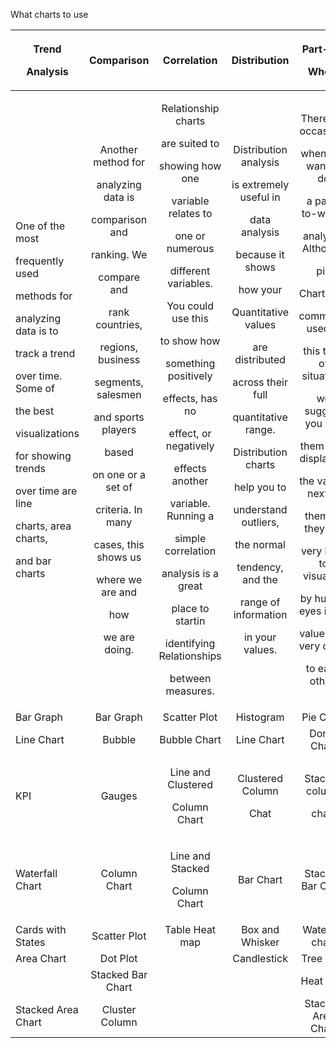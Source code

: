 What charts to use

| <p>Trend</p><p>Analysis</p>                                  |                          Comparison                          |                         Correlation                          |                         Distribution                         |                 <p>Part-to-</p><p>Whole</p>                  |
| ------------------------------------------------------------ | :----------------------------------------------------------: | :----------------------------------------------------------: | :----------------------------------------------------------: | :----------------------------------------------------------: |
| <p>One of the most</p><p>frequently used</p><p>methods for</p><p>analyzing data is to</p><p>track a trend</p><p>over time. Some of</p><p>the best</p><p>visualizations</p><p>for showing trends</p><p>over time are line</p><p>charts, area charts,</p><p>and bar charts</p> | <p>Another method for</p><p>analyzing data is</p><p>comparison and</p><p>ranking. We</p><p>compare and</p><p>rank countries,</p><p>regions, business</p><p>segments, salesmen</p><p>and sports players</p><p>based</p><p>on one or a set of</p><p>criteria. In many</p><p>cases, this shows us</p><p>where we are and</p><p>how</p><p>we are doing.</p> | <p>Relationship charts</p><p>are suited to</p><p>showing how one</p><p>variable relates to</p><p>one or numerous</p><p>different variables.</p><p>You could use this</p><p>to show how</p><p>something positively</p><p>effects, has no</p><p>effect, or negatively</p><p>effects another</p><p>variable. Running a</p><p>simple correlation</p><p>analysis is a great</p><p>place to startin</p><p>identifying Relationships</p><p>between measures.</p> | <p>Distribution analysis</p><p>is extremely useful in</p><p>data analysis</p><p>because it shows</p><p>how your</p><p>Quantitative values</p><p>are distributed</p><p>across their full</p><p>quantitative range.</p><p>Distribution charts</p><p>help you to</p><p>understand outliers,</p><p>the normal</p><p>tendency, and the</p><p>range of information</p><p>in your values.</p> | <p>There are occasions</p><p>when you want to do</p><p>a part-to-whole</p><p>analysis. Although</p><p>pie</p><p>Charts are</p><p>commonly used in</p><p>this type of situation,</p><p>we suggest you use</p><p>them with displaying</p><p>the values next to</p><p>them as they are</p><p>very hard to visualize</p><p>by human eyes if the</p><p>values are very close</p><p>to each other.</p> |
| Bar Graph                                                    |                          Bar Graph                           |                         Scatter Plot                         |                          Histogram                           |                          Pie Chart                           |
| Line Chart                                                   |                            Bubble                            |                         Bubble Chart                         |                          Line Chart                          |                         Donut Chart                          |
| KPI                                                          |                            Gauges                            |         <p>Line and Clustered</p><p>Column Chart</p>         |              <p>Clustered Column</p><p>Chat</p>              |              <p>Stacked column</p><p>chart</p>               |
| Waterfall Chart                                              |                         Column Chart                         |          <p>Line and Stacked</p><p>Column Chart</p>          |                          Bar Chart                           |                      Stacked Bar Chart                       |
| Cards with States                                            |                         Scatter Plot                         |                        Table Heat map                        |                       Box and Whisker                        |                       Waterfall chart                        |
| Area Chart                                                   |                           Dot Plot                           |                                                              |                         Candlestick                          |                           Tree map                           |
|                                                              |                      Stacked Bar Chart                       |                                                              |                                                              |                           Heat map                           |
| Stacked Area Chart                                           |                        Cluster Column                        |                                                              |                                                              |                      Stacked Area Chart                      |